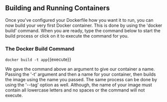 ## Building and Running Containers

Once you've configured your Dockerfile how you want it to run, you can now
build your very first Docker container. This is done by using the 'docker build'
command. When you are ready, type the command below to start the build process
or click on it to execute the command for you.

### The Docker Build Command

`docker build -t app`{{execute}}

We gave the command above an argument to give our container a name. Passing the
'-t' argument and then a name for your container, then builds the image using
the name you passed. The same process can be done by using the '--tag' option as
well. Although, the name of your image must contain all lowercase letters and no
spaces or the command will not execute.
